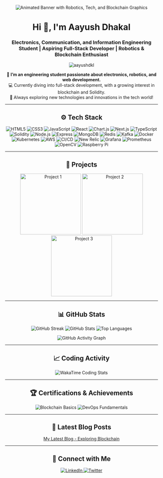 <!-- Header with Animated Banner -->
<p align="center">
  <img src="https://example.com/animated_banner.gif" alt="Animated Banner with Robotics, Tech, and Blockchain Graphics" />
</p>
<h1 align="center">Hi 👋, I'm Aayush Dhakal</h1>
<h3 align="center">Electronics, Communication, and Information Engineering Student | Aspiring Full-Stack Developer | Robotics & Blockchain Enthusiast</h3>

<p align="center">
  <img src="https://komarev.com/ghpvc/?username=aayushdkl&label=Profile%20views&color=0e75b6&style=flat" alt="aayushdkl" /> 
</p>

<!-- About Section with GIFs -->
<p align="center">
  🌱 <b>I’m an engineering student passionate about electronics, robotics, and web development.</b><br/>
  💻 Currently diving into full-stack development, with a growing interest in blockchain and Solidity.<br/>
  🚀 Always exploring new technologies and innovations in the tech world!
</p>

---

<!-- Tech Stack Section with Animated Icons -->
<h2 align="center">⚙️ Tech Stack</h2>
<p align="center">
  <!-- Languages and Frontend -->
  <img src="https://img.shields.io/badge/HTML5-E34F26?style=for-the-badge&logo=html5&logoColor=white" alt="HTML5" />
  <img src="https://img.shields.io/badge/CSS3-1572B6?style=for-the-badge&logo=css3&logoColor=white" alt="CSS3" />
  <img src="https://img.shields.io/badge/JavaScript-F7DF1E?style=for-the-badge&logo=javascript&logoColor=black" alt="JavaScript" />
  <img src="https://img.shields.io/badge/React-61DAFB?style=for-the-badge&logo=react&logoColor=black" alt="React" />
  <img src="https://img.shields.io/badge/Chart.js-FF6384?style=for-the-badge&logo=chart.js&logoColor=white" alt="Chart.js" />
  <img src="https://img.shields.io/badge/Next.js-000000?style=for-the-badge&logo=next.js&logoColor=white" alt="Next.js" />
  <img src="https://img.shields.io/badge/TypeScript-007ACC?style=for-the-badge&logo=typescript&logoColor=white" alt="TypeScript" />
  <img src="https://img.shields.io/badge/Solidity-363636?style=for-the-badge&logo=solidity&logoColor=white" alt="Solidity" />

  <!-- Backend and Database -->
  <img src="https://img.shields.io/badge/Node.js-339933?style=for-the-badge&logo=node.js&logoColor=white" alt="Node.js" />
  <img src="https://img.shields.io/badge/Express-000000?style=for-the-badge&logo=express&logoColor=white" alt="Express" />
  <img src="https://img.shields.io/badge/MongoDB-47A248?style=for-the-badge&logo=mongodb&logoColor=white" alt="MongoDB" />
  <img src="https://img.shields.io/badge/Redis-DC382D?style=for-the-badge&logo=redis&logoColor=white" alt="Redis" />
  <img src="https://img.shields.io/badge/Kafka-231F20?style=for-the-badge&logo=apache-kafka&logoColor=white" alt="Kafka" />

  <!-- DevOps and Cloud -->
  <img src="https://img.shields.io/badge/Docker-2496ED?style=for-the-badge&logo=docker&logoColor=white" alt="Docker" />
  <img src="https://img.shields.io/badge/Kubernetes-326CE5?style=for-the-badge&logo=kubernetes&logoColor=white" alt="Kubernetes" />
  <img src="https://img.shields.io/badge/Amazon_AWS-232F3E?style=for-the-badge&logo=amazon-aws&logoColor=white" alt="AWS" />
  <img src="https://img.shields.io/badge/GitHub%20Actions-2088FF?style=for-the-badge&logo=github-actions&logoColor=white" alt="CI/CD" />

  <!-- Monitoring and IoT -->
  <img src="https://img.shields.io/badge/New%20Relic-008C99?style=for-the-badge&logo=new-relic&logoColor=white" alt="New Relic" />
  <img src="https://img.shields.io/badge/Grafana-F46800?style=for-the-badge&logo=grafana&logoColor=white" alt="Grafana" />
  <img src="https://img.shields.io/badge/Prometheus-E6522C?style=for-the-badge&logo=prometheus&logoColor=white" alt="Prometheus" />

  <!-- Miscellaneous -->
  <img src="https://img.shields.io/badge/OpenCV-5C3EE8?style=for-the-badge&logo=opencv&logoColor=white" alt="OpenCV" />
  <img src="https://img.shields.io/badge/Raspberry%20Pi-A22846?style=for-the-badge&logo=raspberry-pi&logoColor=white" alt="Raspberry Pi" />
</p>

---

<!-- Project Showcase Carousel -->
<h2 align="center">🚀 Projects</h2>
<p align="center">
  <!-- Replace with project screenshots -->
  <a href="https://github.com/aayushdkl/project-1"><img src="https://example.com/project1.png" alt="Project 1" width="200" /></a>
  <a href="https://github.com/aayushdkl/project-2"><img src="https://example.com/project2.png" alt="Project 2" width="200" /></a>
  <a href="https://github.com/aayushdkl/project-3"><img src="https://example.com/project3.png" alt="Project 3" width="200" /></a>
</p>

---

<!-- GitHub Stats and Activity Graph -->
<h2 align="center">📊 GitHub Stats</h2>
<p align="center">
  <img src="https://github-readme-streak-stats.herokuapp.com/?user=aayushdkl&theme=highcontrast&hide_border=true" alt="GitHub Streak" />
  <img src="https://github-readme-stats.vercel.app/api?username=aayushdkl&show_icons=true&theme=highcontrast&hide_border=true" alt="GitHub Stats" />
  <img src="https://github-readme-stats.vercel.app/api/top-langs/?username=aayushdkl&layout=compact&theme=highcontrast&hide_border=true" alt="Top Languages" />
</p>
<p align="center">
  <img src="https://activity-graph.herokuapp.com/graph?username=aayushdkl&theme=rogue&hide_border=true" alt="GitHub Activity Graph" />
</p>

---

<!-- Real-Time Coding Stats -->
<h2 align="center">📈 Coding Activity</h2>
<p align="center">
  <img src="https://wakatime.com/badge/user/aayushdkl.svg" alt="WakaTime Coding Stats" />
</p>

---

<!-- Certificates Section -->
<h2 align="center">🏆 Certifications & Achievements</h2>
<p align="center">
  <img src="https://img.shields.io/badge/Certification-Blockchain%20Basics-blue?style=for-the-badge" alt="Blockchain Basics" />
  <img src="https://img.shields.io/badge/Certification-DevOps%20Fundamentals-blue?style=for-the-badge" alt="DevOps Fundamentals" />
</p>

---

<!-- Blog Section -->
<h2 align="center">📝 Latest Blog Posts</h2>
<p align="center">
  <a href="https://dev.to/aayushdkl/my-latest-blog" target="_blank">My Latest Blog - Exploring Blockchain</a>
</p>

---

<!-- Connect with Me Section with Custom Icons -->
<h2 align="center">🔗 Connect with Me</h2>
<p align="center">
  <a href="https://www.linkedin.com/in/aayushdhakal1/" target="_blank">
    <img src="https://img.shields.io/badge/LinkedIn-0077B5?style=for-the-badge&logo=linkedin&logoColor=white" alt="LinkedIn" />
  </a>
  <a href="https://x.com/aayushdhakal_" target="_blank">
    <img src="https://img.shields.io/badge/Twitter-1DA1F2?style=for-the-badge&logo=twitter&logoColor=white" alt="Twitter" />
  </a>
  <a href="https://www.facebook.com/ayushdkl7" target="_blank">
